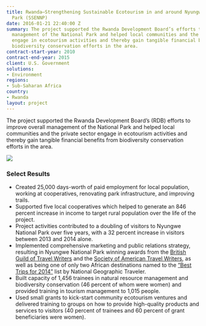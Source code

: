 ```yaml
---
title: Rwanda—Strengthening Sustainable Ecotourism in and around Nyungwe National
  Park (SSENNP)
date: 2016-01-21 22:40:00 Z
summary: The project supported the Rwanda Development Board’s efforts to improve overall
  management of the National Park and helped local communities and the private sector
  engage in ecotourism activities and thereby gain tangible financial benefits from
  biodiversity conservation efforts in the area.
contract-start-year: 2010
contract-end-year: 2015
client: U.S. Government
solutions:
- Environment
regions:
- Sub-Saharan Africa
country:
- Rwanda
layout: project
---
```


The project supported the Rwanda Development Board’s (RDB) efforts to improve overall management of the National Park and helped local communities and the private sector engage in ecotourism activities and thereby gain tangible financial benefits from biodiversity conservation efforts in the area.

![](https://assetify-dai.com/projects/RwandaSSENNP.jpg)

### Select Results

* Created 25,000 days-worth of paid employment for local population, working at cooperatives, renovating park infrastructure, and improving trails.
* Supported five local cooperatives which helped to generate an 846 percent increase in income to target rural population over the life of the project.
* Project activities contributed to a doubling of visitors to Nyungwe National Park over five years, with a 32 percent increase in visitors between 2013 and 2014 alone.
* Implemented comprehensive marketing and public relations strategy, resulting in Nyungwe National Park winning awards from the [British Guild of Travel Writers](http://dai.com/news-publications/news/rwandan-national-park-named-best-overseas-and-best-global-project-british) and the [Society of American Travel Writers](http://dai.com/news-publications/news/nyungwe-nziza-project-rwanda-wins-phoenix-award-society-american-travel), as well as being one of only two African destinations named to the [“Best Trips for 2014”](http://travel.nationalgeographic.com/travel/best-trips-2014/#/nyungwe-forest-national-park-rwanda-mist_72697_600x450.jpg) list by National Geographic Traveler.
* Built capacity of 1,456 trainees in natural resource management and biodiversity conservation (46 percent of whom were women) and provided training in tourism management to 1,015 people.
* Used small grants to kick-start community ecotourism ventures and delivered training to groups on how to provide high-quality products and services to visitors (40 percent of trainees and 60 percent of grant beneficiaries were women).
